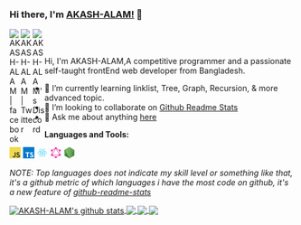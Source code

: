 ### Hi there, I'm [AKASH-ALAM!](https://AKASH-ALAM.github.io) 👋

<a href="https://facebook.com/Abhra.bhe.di">
  <img align="left" alt="AKASH-ALAM | facebook" width="20px" src="https://raw.githubusercontent.com/AKASH-ALAM/AKASH-ALAM/master/assets/facebook.svg" />
</a>
<a href="https://twitter.com/AKASH-ALAM1">
  <img align="left" alt="AKASH-ALAM | Twitter" width="21px" src="https://raw.githubusercontent.com/AKASH-ALAM/AKASH-ALAM/master/assets/twitter.svg" />
</a>
<a href="https://discord.gg/wgEJuj">
  <img align="left" alt="AKASH-ALAM's Discord" width="21px" src="https://raw.githubusercontent.com/AKASH-ALAM/AKASH-ALAM/master/assets/discord-round.svg" />
</a>

<br />
<br />

Hi, I'm AKASH-ALAM,A competitive programmer and a passionate self-taught frontEnd web developer from Bangladesh.

- 🌱 I’m currently learning linklist, Tree, Graph, Recursion, & more advanced topic.
- 👯 I’m looking to collaborate on [Github Readme Stats](https://github.com/anuraghazra/github-readme-stats)
- 💬 Ask me about anything [here](https://facebook.com/Abhra.bhe.di)

**Languages and Tools:**  

<code><img height="20" src="https://raw.githubusercontent.com/github/explore/80688e429a7d4ef2fca1e82350fe8e3517d3494d/topics/javascript/javascript.png"></code>
<code><img height="20" src="https://raw.githubusercontent.com/github/explore/80688e429a7d4ef2fca1e82350fe8e3517d3494d/topics/typescript/typescript.png"></code>
<code><img height="20" src="https://raw.githubusercontent.com/github/explore/80688e429a7d4ef2fca1e82350fe8e3517d3494d/topics/react/react.png"></code>
<code><img height="20" src="https://raw.githubusercontent.com/github/explore/5c058a388828bb5fde0bcafd4bc867b5bb3f26f3/topics/graphql/graphql.png"></code>
<code><img height="20" src="https://raw.githubusercontent.com/github/explore/80688e429a7d4ef2fca1e82350fe8e3517d3494d/topics/nodejs/nodejs.png"></code>    

<!--- 
  if you have forked this to use on your profile, 
  Change the `github-readme-stats.anuraghazra1.vercel.app` to `github-readme-stats.vercel.app` 
--->

<!-- Change the `github-readme-stats.anuraghazra1.vercel.app` to `github-readme-stats.vercel.app`  -->

*NOTE: Top languages does not indicate my skill level or something like that, it's a github metric of which languages i have the most code on github, it's a new feature of [github-readme-stats](https://github.com/anuraghazra/github-readme-stats)*


<a href="https://github.com/AKASH-ALAM/github-readme-stats">
  <img align="center" src="https://github-readme-stats.AKASH-ALAM.vercel.app/api?username=AKASH-ALAM&show_icons=true&include_all_commits=true&theme=radical" alt="AKASH-ALAM's github stats" />
</a>
<a href="https://github.com/AKASH-ALAM/github-readme-stats">
  <!-- Change the `github-readme-stats.anuraghazra1.vercel.app` to `github-readme-stats.vercel.app`  -->
  <img align="center" src="https://github-readme-stats.vercel.app/api/top-langs/?username=AKASH-ALAM&layout=compact&theme=radical" />
</a>

<a href="https://github.com/AKASH-ALAM/github-readme-stats">
  <!-- Change the `github-readme-stats.anuraghazra1.vercel.app` to `github-readme-stats.vercel.app`  -->
  <img align="center" src="https://github-readme-stats.vercel.app/api/pin/?username=AKASH-ALAM&repo=github-readme-stats&theme=radical" />
</a>    
<a href="https://github.com/AKASH-ALAM/AKASH-ALAM.github.io">
  <!-- Change the `github-readme-stats.anuraghazra1.vercel.app` to `github-readme-stats.vercel.app`  -->
  <img align="center" src="https://github-readme-stats.vercel.app/api/pin/?username=AKASH-ALAM&repo=anuraghazra.github.io&theme=radical" />
</a>
